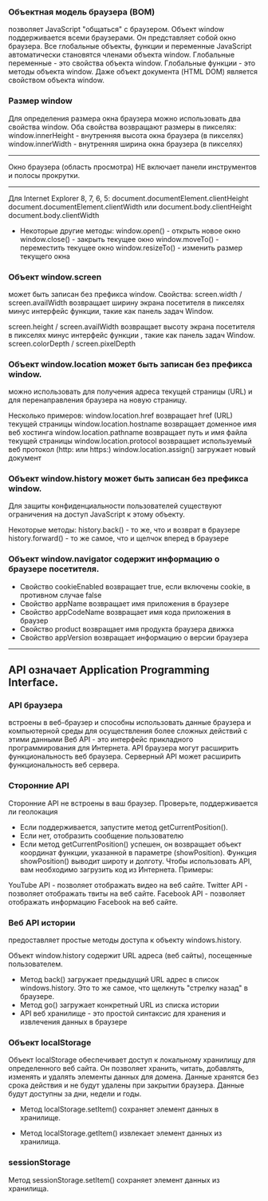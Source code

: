 ### Объектная модель браузера (BOM) 
позволяет JavaScript "общаться" с браузером.
Объект window поддерживается всеми браузерами. Он представляет собой окно браузера.
Все глобальные объекты, функции и переменные JavaScript автоматически становятся членами объекта window.
Глобальные переменные - это свойства объекта window.
Глобальные функции - это методы объекта window.
Даже объект документа (HTML DOM) является свойством объекта window.
### Размер window
Для определения размера окна браузера можно использовать два свойства window.
Оба свойства возвращают размеры в пикселях:
window.innerHeight - внутренняя высота окна браузера (в пикселях)
window.innerWidth - внутренняя ширина окна браузера (в пикселях)
*** 
Окно браузера (область просмотра) НЕ включает панели инструментов и полосы прокрутки.
*** 
Для Internet Explorer 8, 7, 6, 5:
document.documentElement.clientHeight
document.documentElement.clientWidth
или
document.body.clientHeight
document.body.clientWidth
* Некоторые другие методы:
window.open() - открыть новое окно
window.close() - закрыть текущее окно
window.moveTo() - переместить текущее окно
window.resizeTo() - изменить размер текущего окна

### Объект window.screen 
  может быть записан без префикса window.
Свойства:
screen.width / screen.availWidth
возвращает ширину экрана посетителя в пикселях минус интерфейс функции, такие как панель задач Window.

screen.height / screen.availWidth
возвращает высоту экрана посетителя в пикселях минус интерфейс функции , такие как панель задач Window.
screen.colorDepth / screen.pixelDepth

### Объект window.location может быть записан без префикса window.
можно использовать для получения адреса текущей страницы (URL) и для перенаправления браузера на новую страницу.

Несколько примеров:
window.location.href возвращает href (URL) текущей страницы
window.location.hostname возвращает доменное имя веб хостинга
window.location.pathname возвращает путь и имя файла текущей страницы
window.location.protocol возвращает используемый веб протокол (http: или https:)
window.location.assign() загружает новый документ

### Объект window.history может быть записан без префикса window.
Для защиты конфиденциальности пользователей существуют ограничения на доступ JavaScript к этому объекту.

Некоторые методы:
history.back() - то же, что и возврат в браузере
history.forward() - то же самое, что и щелчок вперед в браузере

### Объект window.navigator содержит информацию о браузере посетителя.
* Свойство cookieEnabled возвращает true, если включены cookie, в противном случае false
* Свойство appName возвращает имя приложения в браузере
* Свойство appCodeName возвращает имя кода приложения в браузер
* Свойство product возвращает имя продукта браузера движка
* Свойство appVersion возвращает информацию о версии браузера

***
## API означает Application Programming Interface.

### API браузера 
встроены в веб-браузер и способны использовать данные браузера и компьютерной среды для осуществления более сложных действий с этими данными
Веб API - это интерфейс прикладного программирования для Интернета.
API браузера могут расширить функциональность веб браузера.
Серверный API может расширить функциональность веб сервера.

### Сторонние API
Сторонние API не встроены в ваш браузер.
Проверьте, поддерживается ли геолокация
* Если поддерживается, запустите метод getCurrentPosition(). 
* Если нет, отобразить сообщение пользователю
* Если метод getCurrentPosition() успешен, он возвращает объект координат функции, указанной в параметре (showPosition).
Функция showPosition() выводит широту и долготу.
Чтобы использовать API, вам необходимо загрузить код из Интернета.
Примеры:

YouTube API - позволяет отображать видео на веб сайте.
Twitter API - позволяет отображать твиты на веб сайте.
Facebook API - позволяет отображать информацию Facebook на веб сайте.

### Веб API истории 
предоставляет простые методы доступа к объекту windows.history.

Объект window.history содержит URL адреса (веб сайты), посещенные пользователем.
* Метод back() загружает предыдущий URL адрес в список windows.history.
Это то же самое, что щелкнуть "стрелку назад" в браузере.
* Метод go() загружает конкретный URL из списка истории
* API веб хранилище - 
это простой синтаксис для хранения и извлечения данных в браузере

### Объект localStorage
Объект localStorage обеспечивает доступ к локальному хранилищу для определенного веб сайта. Он позволяет хранить, читать, добавлять, изменять и удалять элементы данных для домена.
Данные хранятся без срока действия и не будут удалены при закрытии браузера.
Данные будут доступны за дни, недели и годы.

* Метод localStorage.setItem() сохраняет элемент данных в хранилище.

* Метод localStorage.getItem() извлекает элемент данных из хранилища.

### sessionStorage
Метод sessionStorage.setItem() сохраняет элемент данных из хранилища.

